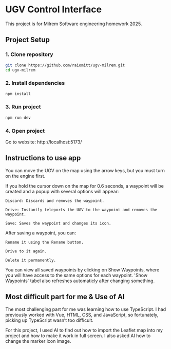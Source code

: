 # UGV Control Interface

This project is for Milrem Software engineering homework 2025.

## Project Setup

### 1. Clone repository

```bash
git clone https://github.com/raiomitt/ugv-milrem.git
cd ugv-milrem
```

### 2. Install dependencies

```sh
npm install
```

### 3. Run project

```sh
npm run dev
```

### 4. Open project

Go to website: http://localhost:5173/

## Instructions to use app

You can move the UGV on the map using the arrow keys, but you must turn on the engine first.

If you hold the cursor down on the map for 0.6 seconds, a waypoint will be created and a popup with several options will appear:

    Discard: Discards and removes the waypoint.

    Drive: Instantly teleports the UGV to the waypoint and removes the waypoint.

    Save: Saves the waypoint and changes its icon.

After saving a waypoint, you can:

    Rename it using the Rename button.

    Drive to it again.

    Delete it permanently.

You can view all saved waypoints by clicking on Show Waypoints, where you will have access to the same options for each waypoint.
'Show Waypoints' tabel also refreshes automaticly after changing something.

## Most difficult part for me & Use of AI

The most challenging part for me was learning how to use TypeScript. I had previously worked with Vue, HTML, CSS, and JavaScript, so fortunately, picking up TypeScript wasn’t too difficult.

For this project, I used AI to find out how to import the Leaflet map into my project and how to make it work in full screen. I also asked AI how to change the marker icon image.

